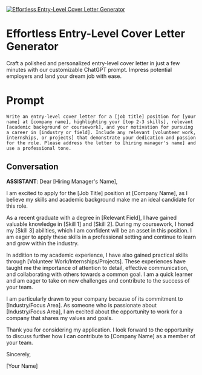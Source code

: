
[![Effortless Entry-Level Cover Letter Generator](https://flow-prompt-covers.s3.us-west-1.amazonaws.com/icon/minimalist/mini_8.png)]()
# Effortless Entry-Level Cover Letter Generator 
Craft a polished and personalized entry-level cover letter in just a few minutes with our customizable ChatGPT prompt. Impress potential employers and land your dream job with ease.

# Prompt

```
Write an entry-level cover letter for a [job title] position for [your name] at [company name], highlighting your [top 2-3 skills], relevant [academic background or coursework], and your motivation for pursuing a career in [industry or field]. Include any relevant [volunteer work, internships, or projects] that demonstrate your dedication and passion for the role. Please address the letter to [hiring manager's name] and use a professional tone.
```

## Conversation

**ASSISTANT**: Dear [Hiring Manager's Name],



I am excited to apply for the [Job Title] position at [Company Name], as I believe my skills and academic background make me an ideal candidate for this role.



As a recent graduate with a degree in [Relevant Field], I have gained valuable knowledge in [Skill 1] and [Skill 2]. During my coursework, I honed my [Skill 3] abilities, which I am confident will be an asset in this position. I am eager to apply these skills in a professional setting and continue to learn and grow within the industry.



In addition to my academic experience, I have also gained practical skills through [Volunteer Work/Internships/Projects]. These experiences have taught me the importance of attention to detail, effective communication, and collaborating with others towards a common goal. I am a quick learner and am eager to take on new challenges and contribute to the success of your team.



I am particularly drawn to your company because of its commitment to [Industry/Focus Area]. As someone who is passionate about [Industry/Focus Area], I am excited about the opportunity to work for a company that shares my values and goals.



Thank you for considering my application. I look forward to the opportunity to discuss further how I can contribute to [Company Name] as a member of your team.



Sincerely,



[Your Name]


